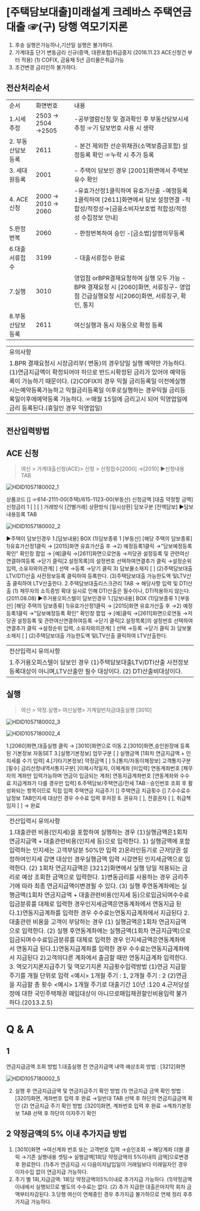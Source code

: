 # [주택담보대출]미래설계 크레바스 주택연금대출 ☞(구) 당행 역모기지론
1. 후송 실행은가능하나,기산일 실행은 불가하다.
2. 가계대출 단기 변동금리 신규(증액, 대환포함)취급중지
(2016.11.23 ACE신청건 부터 적용)
(1) COFIX, 금융채 5년 금리물은취급가능
3. 조건변경 금리인하 불가하다.
## 전산처리순서

<table><tbody><tr>
<td>
순서</td>
<td>
화면번호</td>
<td>
내용</td></tr><tr>
<td>
1.시세추정</td>
<td>
2503 → 2504 →2505</td>
<td>-공부열람신청 및 결과확인 후 부동산담보시세추정
☞기 담보번호 사용 시 생략</td></tr><tr>
<td>
2. 부동산담보등록</td>
<td>
2611</td>
<td>- 본건 제외한 선순위채권(소액보증금포함) 설정등록 확인
☞누락 시 추가 등록</td></tr><tr>
<td>
3. 세대원등록</td>
<td>
2001</td>
<td>
- 주택이 담보인 경우 [2001]화면에서 주택보유수 확인</td></tr><tr>
<td>
4. ACE신청</td>
<td>
2000 → 2010 → 2060</td>
<td>-유효가산정1클릭하여 유효가산출
-예정등록1클릭하여 [2611]화면에서 담보 설정연결
-적합성/적정성→[금융소비자보호법 적합성/적정성 수집정보 안내]</td></tr><tr>
<td>
5.판정번복</td>
<td>
2060</td>
<td>- 판정번복하여 승인
-[금소법]설명의무등록</td></tr><tr>
<td>
6.대출서류접수</td>
<td>
3199</td>
<td>
- 대출서류접수 완료</td></tr><tr>
<td>
7.실행</td>
<td>
3010</td>
<td>영업점 orBPR결재요청하여 실행 모두 가능
- BPR 결재요청 시 [2060]화면, 서류징구- 영업점 긴급실행요청 시[2060]화면, 서류징구, 확인, 통지</td></tr><tr>
<td>
8.부동산담보등록</td>
<td>
2611</td>
<td>
여신실행과 동시 자동으로 확정 등록</td></tr></tbody>
</table>



<table><tbody><tr>
<td>
유의사항</td></tr><tr>
<td>1.BPR 결재요청시 시장금리부( 변동)의 경우당일 실행 예약만 가능하다.
(1)연금지급액이 확정되어야 하므로 반드시확정된 금리가 있어야 예약등록이 가능하기 때문이다.
(2)COFIX의 경우 익월 금리등록일 이전에실행시는예약등록가능하고 익월금리등록일 이후로실행하는 경우익월 금리등록일이후에예약등록 가능하다.
☞매월 15일에 금리고시 되어 익영업일에 금리 등록된다.(휴일인 경우 익영업일)</td></tr></tbody>
</table>


## 전산입력방법
## ACE 신청
> 여신 > 가계대출신청(ACE)> 신청 > 신청접수[2000] →[2010]
▶신청내용
TAB

![HDID1057180002_1](HDID1057180002_1.jpg)

상품코드
[] ☞614-2111-00(주택)/615-1123-00(부동산)
신청금액
[대출 약정할 금액]
신청금리 1 [ ] [ ]
거래방식 [건별거래]
상환방식 [일시상환]
담보구분 [전액담보]
▶담보내용등록
TAB

![HDID1057180002_2](HDID1057180002_2.jpg)

▶주택이 담보인경우
1.[담보내용] BOX
(1)담보종류
1 [부동산] [해당 주택의 담보종류]
1)유효가산정1클릭 → [2015]화면 유효가산출 후 →2)
예정등록1클릭 →"담보예정등록 확인" 확인창 팝업
→ [예]클릭 →[2611]화면으로연동
→저당권 설정등록 및 관련여신연결하여등록
→닫기
클릭[2.설정목록]의 설정번호 선택하여연결추가
클릭 →설정순위 입력, 소유자와의관계[ ]
선택 →등록
→닫기
클릭
3) 담보물소재지 [ ]
(2)주택담보대출
LTV/DTI산출 사전정보등록
클릭하여 등록한다.
(3)주택담보대출 가능한도액 및LTV산출
클릭하여 LTV산출한다.
2.주택담보대출리스크관리
TAB → 해당사항 입력 및 DTI산출
(1) 채무자의 소득증빙 확대 실시로 인해 DTI산출은 필수이나, DTI적용하지 않는다.(2011.08.08)
▶주거용오피스텔이 담보인경우
1.[담보내용] BOX
(1)담보종류
1 [부동산] [해당 주택의 담보종류]
1)유효가산정1클릭 → [2015]화면 유효가산출 후 →2)
예정등록1클릭 →"담보예정등록 확인" 확인창 팝업
→ [예]클릭 →[2611]화면으로연동
→저당권 설정등록 및 관련여신연결하여등록
→닫기
클릭[2.설정목록]의 설정번호 선택하여연결추가
클릭 →설정순위 입력, 소유자와의관계[ ]
선택 →등록
→닫기
클릭
3) 담보물소재지 [ ]
(2)주택담보대출 가능한도액 및LTV산출
클릭하여 LTV산출한다.

<table><tbody><tr>
<td>
전산입력시 유의사항</td></tr><tr>
<td>1.주거용오피스텔이 담보인 경우
(1)주택담보대출LTV/DTI산출 사전정보등록대상이 아니며,LTV산출만 필수 대상이다.
(2) DTI산출비대상이다.</td></tr></tbody>
</table>


## 실행
> 여신 > 약정.실행> 여신실행> 가계일반자금대출실행 [3010]

![HDID1057180002_3](HDID1057180002_3.jpg)


![HDID1057180002_4](HDID1057180002_4.jpg)

1.[2060]화면,대출실행
클릭 → [3010]화면으로 이동
2.[3010]화면,승인원장에 등록된 기본정보 자동SET
3.[실행기본정보]
업무구분 [ ]
실행금액 [1회차 연금지급액 + 인지세를 수기 입력]
4.[기타기본정보]
약정금액 [ ]
5.[통지/자동이체정보]
고객통지구분 [필수]
금리산정내역서통지구분[ ]이체시작일자, 이체계좌
[미입력]
연동계좌번호 [채무자의 계좌만 입력가능하며 연금이 입금되는 계좌]
연동지급계좌번호
[연동계좌와 수수료 지급계좌가 다를 경우만 입력]
6.주택담보/주택연금/전세
TAB☞승인번호 조회 후 활성화되는 항목이므로 직접 입력
주택연금 지급주기 []
주택연금 지급횟수 []
7.수수료수납정보
TAB인지세 대상인 경우 수수료 입력 후저장
8. 권유자 [ ], 전결권자 [ ], 취급책임자 [ ] → 완료

<table><tbody><tr>
<td>
전산입력시 유의사항</td></tr><tr>
<td>1.대출관련 비용(인지세)을 포함하여 실행하는 경우
(1)실행금액은1회차 연금지급액 + 대출관련비용(인지세 등)으로 입력한다.
1) 실행금액에 포함 입력하는 인지세는 고객부담분 50%만 입력
2)온라인등기로 근저당권 설정하여인지세 감면 대상인 경우실행금액 입력 시감면된 인지세금액으로 입력한다.
(2) 1회차 연금지급액은 [3212]화면에서 실행 당일 적용되는 금리로 예상 조회한 금액으로 입력한다.
1)변동금리를 사용하는 경우 금리주기에 따라 최종 연금지급액이변경될 수 있다.
(3) 실행 후연동계좌에는 실행금액(1회차 연금지급액 + 대출관련비용(인지세 등)으로입금되며수수료입금분류를 대체로 입력한 경우인지세금액은연동계좌에서 연동지급 된다.1)연동지급계좌를 입력한 경우 수수료는연동지급계좌에서 지급된다
2.대출관련 비용을 고객이 부담하는 경우
(1) 실행금액은1회차 연금지급액으로 입력한다.
(2) 실행 후연동계좌에는 실행금액(1회차 연금지급액)으로입금되며수수료입금분류를 대체로 입력한 경우 인지세금액은연동계좌에서 연동지급 된다.1)연동지급계좌를 입력한 경우 수수료는연동지급계좌에서 지급된다
2)고객의다른 계좌에서 출금할 때만 연동지급계좌 입력한다.
3. 역모기지론지급주기 및 역모기지론 지급횟수입력방법
(1)연금 지급할 주기를 개월 단위로 입력
<예시> 1개월 주기 : 1, 2개월 주기 : 2
(2)연금을 지급할 총 횟수
<예시> 1개월 주기로 대출기간 10년 :120
4.근저당설정에 대한 국민주택채권 매입대상이 아니므로매입채권할인비용입력 불가하다.(2013.2.5)</td></tr></tbody>
</table>


# Q & A
## 1
연금지급금액 조회 방법
1.대출실행 전
연금지급액 내역 예상조회 방법 : [3212]화면

![HDID1057180002_5](HDID1057180002_5.jpg)

2. 실행 후
연금지급금액 및 연금지급주기 확인 방법
(1) 연금지급 금액 확인 방법 :[3201]화면, 계좌번호 입력 후 완료 →일반대
TAB 선택 후 하단의 연금지급금액 확인
(2) 연금지급 주기 확인 방법 :[3201]화면, 계좌번호 입력 후 완료 →계좌기본정보
TAB 선택 후 하단의 이자주기 확인
## 2 약정금액의 5% 이내 추가지급 방법
1. [3010]화면 →여신계좌 번호 또는 고객번호 입력 →승인조회
→ 해당계좌 더블 클릭 →기존 실행내용 셋팅→ 실행금액[1회당 약정금액의 5%이내의 금액]으로변경 후 완료한다.
(1)추가 연금지급 시 다음이자납입일이 거래일보다 미래일자인 경우 이자수입 없이 연금지급 가능하다.
2. 주기 별
1회,지급금액: 1회당 약정금액의5%이내로 추가지급 가능하다.
(1)약정금액 이내에서 실행되므로 별도의 수수료는 없다.
(2) 추가 지급한 대출은마지막 회차 금액부터차감된다.
3.당행 여신이 연체중인 경우 추가지급 불가하므로 연체 정리 후추가지급 가능하다.
